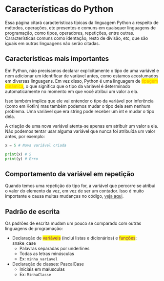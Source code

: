 # Características do Python

Essa página citará características típicas da linguagem Python a respeito de métodos, operações, etc presentes e comuns em quaisquer linguagens de programação, como tipos, operadores, repetições, entre outras. Características comuns como identação, resto de divisão, etc, que são iguais em outras linguagens não serão citadas.

## Características mais importantes

Em Python, não precisamos declarar explicitamente o tipo de uma variável e nem adicionar um identificar de variável antes, como estamos acostumados em diversas linguagens. Em vez disso, Python é uma linguagem de <mark style="color:orange;">tipagem dinâmica</mark>, o que significa que o tipo da variável é determinado automaticamente no momento em que você atribui um valor a ela.

Isso também implica que ele vai entender o tipo da variável por inferência (como em Kotlin) mas também podemos mudar o tipo dela sem nenhum problema. Uma variável que era string pode receber um int e mudar o tipo dela.

A criação de uma nova variável atenta-se apenas em atribuir um valor a ela. Não podemos tentar usar alguma variável que nunca foi atribuída um valor antes, por exemplo:

```python
x = 5 # Nova variável criada

print(x) # 5
print(y) # Erro
```

## Comportamento da variável em repetição

Quando temos uma repetição do tipo for, a variável que percorre se atribui o valor do elemento da vez, em vez de ser um contador. Isso é muito importante e causa muitas mudanças no código, [veja aqui](../pratico/repeticoes.md#comportamento-do-contador).

## Padrão de escrita

Os padrões de escrita mudam um pouco se comparado com outras linguagens de programação:

* Declaração de <mark style="color:purple;">variáveis</mark> (inclui listas e dicionários) e <mark style="color:purple;">funções</mark>: snake\_case
  * Palavras separadas por underlines
  * Todas as letras minúsculas
  * Ex: `minha_variavel`
* Declaração de classes: PascalCase
  * Iniciais em maíusculas
  * Ex: `MinhaClasse`
